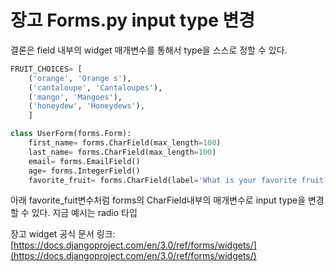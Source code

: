 # 장고 Forms.py input type 변경

결론은 field 내부의 widget 매개변수를 통해서 type을 스스로 정할 수 있다.

```python
FRUIT_CHOICES= [
    ('orange', 'Orange s'),
    ('cantaloupe', 'Cantaloupes'),
    ('mango', 'Mangoes'),
    ('honeydew', 'Honeydews'),
    ]

class UserForm(forms.Form):
    first_name= forms.CharField(max_length=100)
    last_name= forms.CharField(max_length=100)
    email= forms.EmailField()
    age= forms.IntegerField()
    favorite_fruit= forms.CharField(label='What is your favorite fruit?', widget=forms.RadioSelect(choices=FRUIT_CHOICES))
```

아래 favorite_fuit변수처럼 forms의 CharField내부의 매개변수로 input type을 변경할 수 있다. 지금 예시는 radio 타입

장고 widget 공식 문서 링크: [https://docs.djangoproject.com/en/3.0/ref/forms/widgets/](https://docs.djangoproject.com/en/3.0/ref/forms/widgets/)
